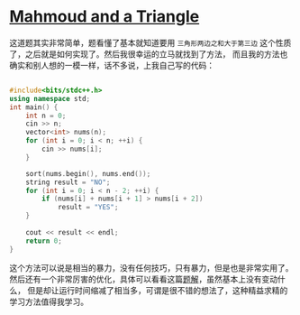 # [Mahmoud and a Triangle](https://codeforces.com/problemset/problem/766/B)

这道题其实非常简单，题看懂了基本就知道要用 `三角形两边之和大于第三边` 这个性质了，之后就是如何实现了。然后我很幸运的立马就找到了方法，
而且我的方法也确实和别人想的一模一样，话不多说，上我自己写的代码：

```cpp

#include<bits/stdc++.h>
using namespace std;
int main() {
    int n = 0;
    cin >> n;
    vector<int> nums(n);
    for (int i = 0; i < n; ++i) {
        cin >> nums[i];
    }

    sort(nums.begin(), nums.end());
    string result = "NO";
    for (int i = 0; i < n - 2; ++i) {
        if (nums[i] + nums[i + 1] > nums[i + 2])
            result = "YES";
    }
    
    cout << result << endl;
    return 0;
}
```

这个方法可以说是相当的暴力，没有任何技巧，只有暴力，但是也是非常实用了。然后还有一个非常厉害的优化，具体可以看看这篇[题解](https://www.luogu.com.cn/article/azqxurwb)，虽然基本上没有变动什么，
但是却让运行时间缩减了相当多，可谓是很不错的想法了，这种精益求精的学习方法值得我学习。
